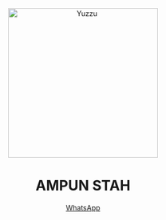 <div align="center">
<img src="https://i.ibb.co/6bPk3NX/20210816-101148.jpg" alt="Yuzzu" width="300" />

# AMPUN STAH

>
>
>
</div>
<p align="center">
    <a href="https://wa.me/6281337541779">WhatsApp</a>
</p>
